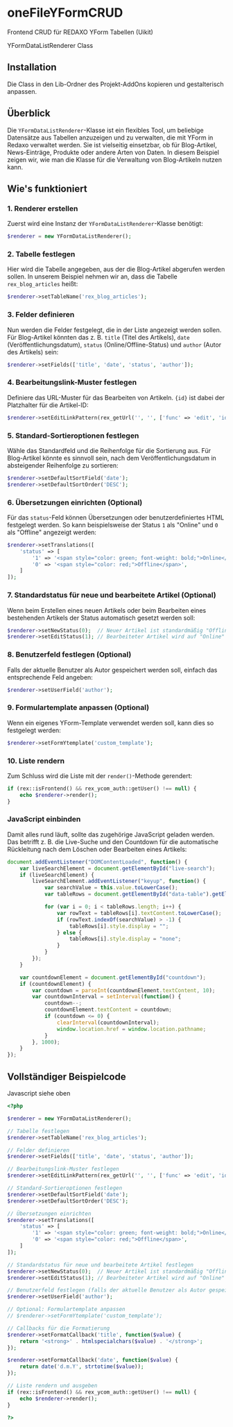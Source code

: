 # oneFileYFormCRUD
Frontend CRUD für REDAXO YForm Tabellen (Uikit)

YFormDataListRenderer Class

## Installation

Die Class in den Lib-Ordner des Projekt-AddOns kopieren und gestalterisch anpassen. 

## Überblick

Die `YFormDataListRenderer`-Klasse ist ein flexibles Tool, um beliebige Datensätze aus Tabellen anzuzeigen und zu verwalten, die mit YForm in Redaxo verwaltet werden. Sie ist vielseitig einsetzbar, ob für Blog-Artikel, News-Einträge, Produkte oder andere Arten von Daten. In diesem Beispiel zeigen wir, wie man die Klasse für die Verwaltung von Blog-Artikeln nutzen kann.

## Wie's funktioniert

### 1. Renderer erstellen

Zuerst wird eine Instanz der `YFormDataListRenderer`-Klasse benötigt:

```php
$renderer = new YFormDataListRenderer();
```

### 2. Tabelle festlegen

Hier wird die Tabelle angegeben, aus der die Blog-Artikel abgerufen werden sollen. In unserem Beispiel nehmen wir an, dass die Tabelle `rex_blog_articles` heißt:

```php
$renderer->setTableName('rex_blog_articles');
```

### 3. Felder definieren

Nun werden die Felder festgelegt, die in der Liste angezeigt werden sollen. Für Blog-Artikel könnten das z. B. `title` (Titel des Artikels), `date` (Veröffentlichungsdatum), `status` (Online/Offline-Status) und `author` (Autor des Artikels) sein:

```php
$renderer->setFields(['title', 'date', 'status', 'author']);
```

### 4. Bearbeitungslink-Muster festlegen

Definiere das URL-Muster für das Bearbeiten von Artikeln. `{id}` ist dabei der Platzhalter für die Artikel-ID:

```php
$renderer->setEditLinkPattern(rex_getUrl('', '', ['func' => 'edit', 'id' => '{id}']));
```

### 5. Standard-Sortieroptionen festlegen

Wähle das Standardfeld und die Reihenfolge für die Sortierung aus. Für Blog-Artikel könnte es sinnvoll sein, nach dem Veröffentlichungsdatum in absteigender Reihenfolge zu sortieren:

```php
$renderer->setDefaultSortField('date');
$renderer->setDefaultSortOrder('DESC');
```

### 6. Übersetzungen einrichten (Optional)

Für das `status`-Feld können Übersetzungen oder benutzerdefiniertes HTML festgelegt werden. So kann beispielsweise der Status `1` als "Online" und `0` als "Offline" angezeigt werden:

```php
$renderer->setTranslations([
    'status' => [
        '1' => '<span style="color: green; font-weight: bold;">Online</span>',
        '0' => '<span style="color: red;">Offline</span>',
    ]
]);
```

### 7. Standardstatus für neue und bearbeitete Artikel (Optional)

Wenn beim Erstellen eines neuen Artikels oder beim Bearbeiten eines bestehenden Artikels der Status automatisch gesetzt werden soll:

```php
$renderer->setNewStatus(0);  // Neuer Artikel ist standardmäßig "Offline"
$renderer->setEditStatus(1); // Bearbeiteter Artikel wird auf "Online" gesetzt
```

### 8. Benutzerfeld festlegen (Optional)

Falls der aktuelle Benutzer als Autor gespeichert werden soll, einfach das entsprechende Feld angeben:

```php
$renderer->setUserField('author');
```

### 9. Formulartemplate anpassen (Optional)

Wenn ein eigenes YForm-Template verwendet werden soll, kann dies so festgelegt werden:

```php
$renderer->setFormYtemplate('custom_template');
```

### 10. Liste rendern

Zum Schluss wird die Liste mit der `render()`-Methode gerendert:

```php
if (rex::isFrontend() && rex_ycom_auth::getUser() !== null) {
    echo $renderer->render();
}
```

### JavaScript einbinden

Damit alles rund läuft, sollte das zugehörige JavaScript geladen werden. Das betrifft z. B. die Live-Suche und den Countdown für die automatische Rückleitung nach dem Löschen oder Bearbeiten eines Artikels:

```javascript
document.addEventListener("DOMContentLoaded", function() {
    var liveSearchElement = document.getElementById("live-search");
    if (liveSearchElement) {
        liveSearchElement.addEventListener("keyup", function() {
            var searchValue = this.value.toLowerCase();
            var tableRows = document.getElementById("data-table").getElementsByTagName("tr");

            for (var i = 0; i < tableRows.length; i++) {
                var rowText = tableRows[i].textContent.toLowerCase();
                if (rowText.indexOf(searchValue) > -1) {
                    tableRows[i].style.display = "";
                } else {
                    tableRows[i].style.display = "none";
                }
            }
        });
    }

    var countdownElement = document.getElementById("countdown");
    if (countdownElement) {
        var countdown = parseInt(countdownElement.textContent, 10);
        var countdownInterval = setInterval(function() {
            countdown--;
            countdownElement.textContent = countdown;
            if (countdown <= 0) {
                clearInterval(countdownInterval);
                window.location.href = window.location.pathname;
            }
        }, 1000);
    }
});
```

## Vollständiger Beispielcode 
Javascript siehe oben

```php
<?php

$renderer = new YFormDataListRenderer();

// Tabelle festlegen
$renderer->setTableName('rex_blog_articles');

// Felder definieren
$renderer->setFields(['title', 'date', 'status', 'author']);

// Bearbeitungslink-Muster festlegen
$renderer->setEditLinkPattern(rex_getUrl('', '', ['func' => 'edit', 'id' => '{id}']));

// Standard-Sortieroptionen festlegen
$renderer->setDefaultSortField('date');
$renderer->setDefaultSortOrder('DESC');

// Übersetzungen einrichten
$renderer->setTranslations([
    'status' => [
        '1' => '<span style="color: green; font-weight: bold;">Online</span>',
        '0' => '<span style="color: red;">Offline</span>',
    ]
]);

// Standardstatus für neue und bearbeitete Artikel festlegen
$renderer->setNewStatus(0);  // Neuer Artikel ist standardmäßig "Offline"
$renderer->setEditStatus(1); // Bearbeiteter Artikel wird auf "Online" gesetzt

// Benutzerfeld festlegen (falls der aktuelle Benutzer als Autor gespeichert werden soll)
$renderer->setUserField('author');

// Optional: Formulartemplate anpassen
// $renderer->setFormYtemplate('custom_template');

// Callbacks für die Formatierung
$renderer->setFormatCallback('title', function($value) {
    return '<strong>' . htmlspecialchars($value) . '</strong>';
});

$renderer->setFormatCallback('date', function($value) {
    return date('d.m.Y', strtotime($value));
});

// Liste rendern und ausgeben
if (rex::isFrontend() && rex_ycom_auth::getUser() !== null) {
    echo $renderer->render();
}

?>
```



